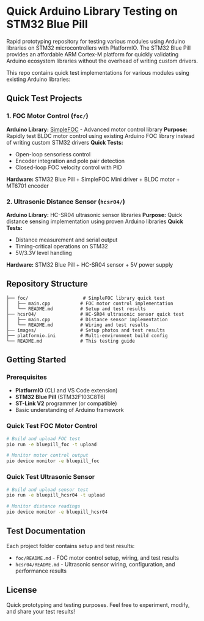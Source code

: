 # Quick Arduino Library Testing on STM32 Blue Pill

Rapid prototyping repository for testing various modules using Arduino libraries on STM32 microcontrollers with PlatformIO. The STM32 Blue Pill provides an affordable ARM Cortex-M platform for quickly validating Arduino ecosystem libraries without the overhead of writing custom drivers.

This repo contains quick test implementations for various modules using existing Arduino libraries:

## Quick Test Projects

### 1. FOC Motor Control (`foc/`)
**Arduino Library:** [SimpleFOC](https://simplefoc.com/) - Advanced motor control library
**Purpose:** Rapidly test BLDC motor control using existing Arduino FOC library instead of writing custom STM32 drivers
**Quick Tests:**
- Open-loop sensorless control
- Encoder integration and pole pair detection  
- Closed-loop FOC velocity control with PID

**Hardware:** STM32 Blue Pill + SimpleFOC Mini driver + BLDC motor + MT6701 encoder

### 2. Ultrasonic Distance Sensor (`hcsr04/`)
**Arduino Library:** HC-SR04 ultrasonic sensor libraries
**Purpose:** Quick distance sensing implementation using proven Arduino libraries
**Quick Tests:**
- Distance measurement and serial output
- Timing-critical operations on STM32
- 5V/3.3V level handling

**Hardware:** STM32 Blue Pill + HC-SR04 sensor + 5V power supply

## Repository Structure

```
├── foc/                    # SimpleFOC library quick test
│   ├── main.cpp           # FOC motor control implementation
│   └── README.md          # Setup and test results
├── hcsr04/                # HC-SR04 ultrasonic sensor quick test
│   ├── main.cpp           # Distance sensor implementation
│   └── README.md          # Wiring and test results
├── images/                # Setup photos and test results
├── platformio.ini         # Multi-environment build config
└── README.md              # This testing guide
```

## Getting Started

### Prerequisites
- **PlatformIO** (CLI and VS Code extension)
- **STM32 Blue Pill** (STM32F103C8T6)
- **ST-Link V2** programmer (or compatible)
- Basic understanding of Arduino framework

### Quick Test FOC Motor Control
```bash
# Build and upload FOC test
pio run -e bluepill_foc -t upload

# Monitor motor control output
pio device monitor -e bluepill_foc
```

### Quick Test Ultrasonic Sensor
```bash
# Build and upload sensor test
pio run -e bluepill_hcsr04 -t upload

# Monitor distance readings
pio device monitor -e bluepill_hcsr04
```

## Test Documentation

Each project folder contains setup and test results:
- `foc/README.md` - FOC motor control setup, wiring, and test results
- `hcsr04/README.md` - Ultrasonic sensor wiring, configuration, and performance results


## License

Quick prototyping and testing purposes. Feel free to experiment, modify, and share your test results!
